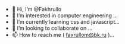 - 👋 Hi, I’m @Fakhrullo
- 👀 I’m interested in computer engineering ...
- 🌱 I’m currently learning css and javascript...
- 💞️ I’m looking to collaborate on ...
- 📫 How to reach me ( faxrullom@bk.ru )...

<!---
Fakhrullo/Fakhrullo is a ✨ special ✨ repository because its `README.md` (this file) appears on your GitHub profile.
You can click the Preview link to take a look at your changes.
--->

